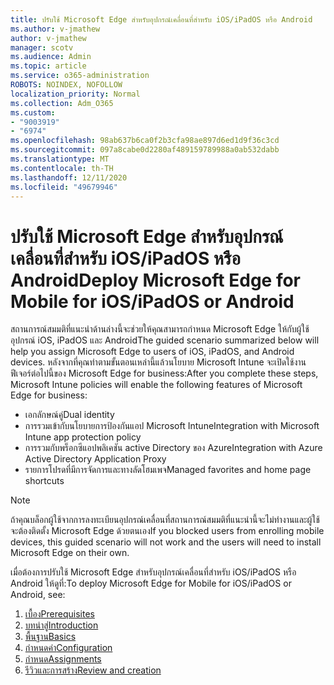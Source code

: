 ```yaml
---
title: ปรับใช้ Microsoft Edge สำหรับอุปกรณ์เคลื่อนที่สำหรับ iOS/iPadOS หรือ Android
ms.author: v-jmathew
author: v-jmathew
manager: scotv
ms.audience: Admin
ms.topic: article
ms.service: o365-administration
ROBOTS: NOINDEX, NOFOLLOW
localization_priority: Normal
ms.collection: Adm_O365
ms.custom:
- "9003919"
- "6974"
ms.openlocfilehash: 98ab637b6ca0f2b3cfa98ae897d6ed1d9f36c3cd
ms.sourcegitcommit: 097a8cabe0d2280af489159789988a0ab532dabb
ms.translationtype: MT
ms.contentlocale: th-TH
ms.lasthandoff: 12/11/2020
ms.locfileid: "49679946"
---
```

# <a name="deploy-microsoft-edge-for-mobile-for-iosipados-or-android"></a><span data-ttu-id="e097a-102">ปรับใช้ Microsoft Edge สำหรับอุปกรณ์เคลื่อนที่สำหรับ iOS/iPadOS หรือ Android</span><span class="sxs-lookup"><span data-stu-id="e097a-102">Deploy Microsoft Edge for Mobile for iOS/iPadOS or Android</span></span>

<span data-ttu-id="e097a-103">สถานการณ์สมมติที่แนะนำด้านล่างนี้จะช่วยให้คุณสามารถกำหนด Microsoft Edge ให้กับผู้ใช้อุปกรณ์ iOS, iPadOS และ Android</span><span class="sxs-lookup"><span data-stu-id="e097a-103">The guided scenario summarized below will help you assign Microsoft Edge to users of iOS, iPadOS, and Android devices.</span></span> <span data-ttu-id="e097a-104">หลังจากที่คุณทำตามขั้นตอนเหล่านี้แล้วนโยบาย Microsoft Intune จะเปิดใช้งานฟีเจอร์ต่อไปนี้ของ Microsoft Edge for business:</span><span class="sxs-lookup"><span data-stu-id="e097a-104">After you complete these steps, Microsoft Intune policies will enable the following features of Microsoft Edge for business:</span></span>

- <span data-ttu-id="e097a-105">เอกลักษณ์คู่</span><span class="sxs-lookup"><span data-stu-id="e097a-105">Dual identity</span></span>
- <span data-ttu-id="e097a-106">การรวมเข้ากับนโยบายการป้องกันแอป Microsoft Intune</span><span class="sxs-lookup"><span data-stu-id="e097a-106">Integration with Microsoft Intune app protection policy</span></span>
- <span data-ttu-id="e097a-107">การรวมกับพร็อกซีแอปพลิเคชัน active Directory ของ Azure</span><span class="sxs-lookup"><span data-stu-id="e097a-107">Integration with Azure Active Directory Application Proxy</span></span>
- <span data-ttu-id="e097a-108">รายการโปรดที่มีการจัดการและทางลัดโฮมเพจ</span><span class="sxs-lookup"><span data-stu-id="e097a-108">Managed favorites and home page shortcuts</span></span>

> [!NOTE]
> <span data-ttu-id="e097a-109">ถ้าคุณบล็อกผู้ใช้จากการลงทะเบียนอุปกรณ์เคลื่อนที่สถานการณ์สมมติที่แนะนำนี้จะไม่ทำงานและผู้ใช้จะต้องติดตั้ง Microsoft Edge ด้วยตนเอง</span><span class="sxs-lookup"><span data-stu-id="e097a-109">If you blocked users from enrolling mobile devices, this guided scenario will not work and the users will need to install Microsoft Edge on their own.</span></span>

<span data-ttu-id="e097a-110">เมื่อต้องการปรับใช้ Microsoft Edge สำหรับอุปกรณ์เคลื่อนที่สำหรับ iOS/iPadOS หรือ Android ให้ดูที่:</span><span class="sxs-lookup"><span data-stu-id="e097a-110">To deploy Microsoft Edge for Mobile for iOS/iPadOS or Android, see:</span></span>

1. [<span data-ttu-id="e097a-111">เบื้อง</span><span class="sxs-lookup"><span data-stu-id="e097a-111">Prerequisites</span></span>](https://go.microsoft.com/fwlink/?linkid=2133027)
2. [<span data-ttu-id="e097a-112">บทนำสู่</span><span class="sxs-lookup"><span data-stu-id="e097a-112">Introduction</span></span>](https://go.microsoft.com/fwlink/?linkid=2133520)
3. [<span data-ttu-id="e097a-113">พื้นฐาน</span><span class="sxs-lookup"><span data-stu-id="e097a-113">Basics</span></span>](https://go.microsoft.com/fwlink/?linkid=2133421)
4. [<span data-ttu-id="e097a-114">กำหนดค่า</span><span class="sxs-lookup"><span data-stu-id="e097a-114">Configuration</span></span>](https://go.microsoft.com/fwlink/?linkid=2133521)
5. [<span data-ttu-id="e097a-115">กำหนด</span><span class="sxs-lookup"><span data-stu-id="e097a-115">Assignments</span></span>](https://go.microsoft.com/fwlink/?linkid=2132869)
6. [<span data-ttu-id="e097a-116">รีวิวและการสร้าง</span><span class="sxs-lookup"><span data-stu-id="e097a-116">Review and creation</span></span>](https://go.microsoft.com/fwlink/?linkid=2133522)
